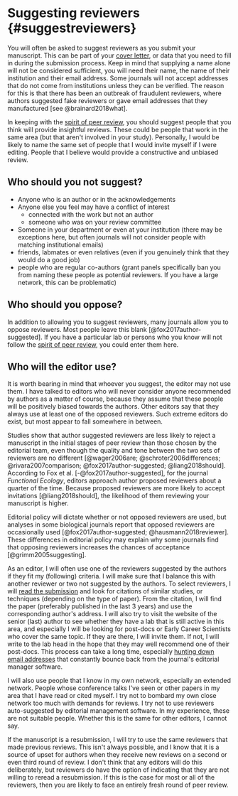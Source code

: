 # Suggesting reviewers {#suggestreviewers}

You will often be asked to suggest reviewers as you submit your manuscript. This can be part of your [cover letter](#letter), or data that you need to fill in during the submission process. Keep in mind that supplying a name alone will not be considered sufficient, you will need their name, the name of their institution and their email address. Some journals will not accept addresses that do not come from institutions unless they can be verified. The reason for this is that there has been an outbreak of fraudulent reviewers, where authors suggested fake reviewers or gave email addresses that they manufactured [see @brainard2018what]. 

In keeping with the [spirit of peer review](#spirit), you should suggest people that you think will provide insightful reviews. These could be people that work in the same area (but that aren't involved in your study). Personally, I would be likely to name the same set of people that I would invite myself if I were editing. People that I believe would provide a constructive and unbiased review. 

## Who should you not suggest?

 - Anyone who is an author or in the acknowledgements
 - Anyone else you feel may have a conflict of interest 
   + connected with the work but not an author
   + someone who was on your review committee
 - Someone in your department or even at your institution (there may be exceptions here, but often journals will not consider people with matching institutional emails)
 - friends, labmates or even relatives (even if you genuinely think that they would do a good job)
 - people who are regular co-authors (grant panels specifically ban you from naming these people as potential reviewers. If you have a large network, this can be problematic)
 
## Who should you oppose?

In addition to allowing you to suggest reviewers, many journals allow you to oppose reviewers. Most people leave this blank [@fox2017author-suggested]. If you have a particular lab or persons who you know will not follow the [spirit of peer review](#spirit), you could enter them here. 
 
 
## Who will the editor use?

It is worth bearing in mind that whoever you suggest, the editor may not use them. I have talked to editors who will never consider anyone recommended by authors as a matter of course, because they assume that these people will be positively biased towards the authors. Other editors say that they always use at least one of the opposed reviewers. Such extreme editors do exist, but most appear to fall somewhere in between.

Studies show that author suggested reviewers are less likely to reject a manuscript in the initial stages of peer review than those chosen by the editorial team, even though the quality and tone between the two sets of reviewers are no different [@wager2006are; @schroter2006differences; @rivara2007comparison; @fox2017author-suggested; @liang2018should]. According to Fox et al. [-@fox2017author-suggested], for the journal _Functional Ecology_, editors approach author proposed reviewers about a quarter of the time. Because proposed reviewers are more likely to accept invitations [@liang2018should], the likelihood of them reviewing your manuscript is higher.

Editorial policy will dictate whether or not opposed reviewers are used, but analyses in some biological journals report that opposed reviewers are occasionally used [@fox2017author-suggested; @hausmann2018reviewer]. These differences in editorial policy may explain why some journals find that opposing reviewers increases the chances of acceptance [@grimm2005suggesting]. 

As an editor, I will often use one of the reviewers suggested by the authors if they fit my (following) criteria. I will make sure that I balance this with another reviewer or two not suggested by the authors. To select reviewers, I will [read the submission](#editors) and look for citations of similar studies, or techniques (depending on the type of paper). From the citation, I will find the paper (preferably published in the last 3 years) and use the corresponding author's address. I will also try to visit the website of the senior (last) author to see whether they have a lab that is still active in this area, and especially I will be looking for post-docs or Early Career Scientists who cover the same topic. If they are there, I will invite them. If not, I will write to the lab head in the hope that they may well recommend one of their post-docs. This process can take a long time, especially [hunting down email addresses](#website) that constantly bounce back from the journal's editorial manager software. 

I will also use people that I know in my own network, especially an extended network. People whose conference talks I've seen or other papers in my area that I have read or cited myself. I try not to bombard my own close network too much with demands for reviews. I try not to use reviewers auto-suggested by editorial management software. In my experience, these are not suitable people. Whether this is the same for other editors, I cannot say.

If the manuscript is a resubmission, I will try to use the same reviewers that made previous reviews. This isn't always possible, and I know that it is a source of upset for authors when they receive new reviews on a second or even third round of review. I don't think that any editors will do this deliberately, but reviewers do have the option of indicating that they are not willing to reread a resubmission. If this is the case for most or all of the reviewers, then you are likely to face an entirely fresh round of peer review. 
